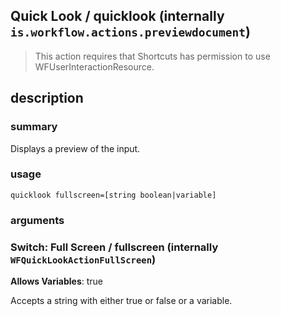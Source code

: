 
## Quick Look / quicklook (internally `is.workflow.actions.previewdocument`)


> This action requires that Shortcuts has permission to use WFUserInteractionResource.


## description
### summary
Displays a preview of the input.


### usage
`quicklook fullscreen=[string boolean|variable]`

### arguments
### Switch: Full Screen / fullscreen (internally `WFQuickLookActionFullScreen`)
**Allows Variables**: true


Accepts a string with either true or false
or a variable.

